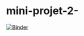 # mini-projet-2-
[![Binder](https://mybinder.org/badge_logo.svg)](https://mybinder.org/v2/gh/OumaymaGueddes22/mini-projet-2-/main?filepath=mini%20projet.ipynb)
